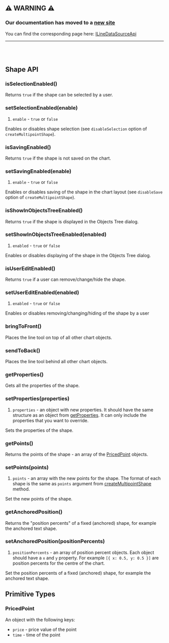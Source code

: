 ## :warning: WARNING :warning:

### Our documentation has moved to a [new site](https://www.tradingview.com/charting-library-docs/)

You can find the corresponding page here: [ILineDataSourceApi](https://www.tradingview.com/charting-library-docs/latest/api/interfaces/Charting_Library.ILineDataSourceApi)

---

<br/>
<br/>

## Shape API

### isSelectionEnabled()

Returns `true` if the shape can be selected by a user.

### setSelectionEnabled(enable)

1. `enable` - `true` or `false`

Enables or disables shape selection (see `disableSelection` option of `createMultipointShape`).

### isSavingEnabled()

Returns `true` if the shape is not saved on the chart.

### setSavingEnabled(enable)

1. `enable` - `true` or `false`

Enables or disables saving of the shape in the chart layout (see `disableSave` option of `createMultipointShape`).

### isShowInObjectsTreeEnabled()

Returns `true` if the shape is displayed in the Objects Tree dialog.

### setShowInObjectsTreeEnabled(enabled)

1. `enabled` - `true` or `false`

Enables or disables displaying of the shape in the Objects Tree dialog.

### isUserEditEnabled()

Returns `true` if a user can remove/change/hide the shape.

### setUserEditEnabled(enabled)

1. `enabled` - `true` or `false`

Enables or disables removing/changing/hiding of the shape by a user

### bringToFront()

Places the line tool on top of all other chart objects.

### sendToBack()

Places the line tool behind all other chart objects.

### getProperties()

Gets all the properties of the shape.

### setProperties(properties)

1. `properties` - an object with new properties. It should have the same structure as an object from [getProperties](#getproperties).
    It can only include the properties that you want to override.

Sets the properties of the shape.

### getPoints()

Returns the points of the shape - an array of the [PricedPoint](#pricedpoint) objects.

### setPoints(points)

1. `points` - an array with the new points for the shape. The format of each shape is the same as `points` argument from [createMultipointShape](Chart-Methods#createmultipointshapepoints-options) method.

Set the new points of the shape.

### getAnchoredPosition()

Returns the "position percents" of a fixed (anchored) shape, for example the anchored text shape.

### setAnchoredPosition(positionPercents)

1. `positionPercents` - an array of position percent objects. Each object should have a `x` and `y` property. For example `[{ x: 0.5, y: 0.5 }]` are position percents for the centre of the chart.

Set the position percents of a fixed (anchored) shape, for example the anchored text shape.

## Primitive Types

### PricedPoint

An object with the following keys:

* `price` - price value of the point
* `time` - time of the point
